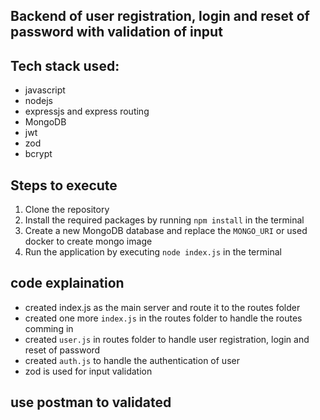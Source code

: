 ## Backend of user registration, login and reset of password with validation of input

## Tech stack used:
- javascript
- nodejs
- expressjs and express routing
- MongoDB
- jwt 
- zod
- bcrypt

## Steps to execute
1. Clone the repository
2. Install the required packages by running `npm install` in the terminal
3. Create a new MongoDB database and replace the `MONGO_URI` or used docker to create mongo image
4. Run the application by executing `node index.js` in the terminal

## code explaination 
- created index.js as the main server and route it to the routes folder
- created one more `index.js` in the routes folder to handle the routes comming in
- created `user.js` in routes folder to handle user registration, login and reset of password
- created `auth.js` to handle the authentication of user
- zod is used for input validation

## use postman to validated

